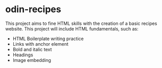 # odin-recipes
This project aims to fine HTML skills with the creation of a basic recipes website.
This project will include HTML fundamentals, such as:
 - HTML Boilerplate writing practice
 - Links with anchor element
 - Bold and italic text
 - Headings
 - Image embedding
